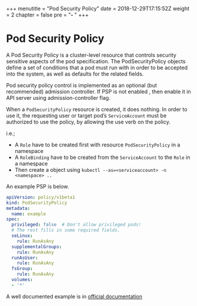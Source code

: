 +++
menutitle = "Pod Security Policy"
date = 2018-12-29T17:15:52Z
weight = 2
chapter = false
pre = "<b>- </b>"
+++

# Pod Security Policy

A Pod Security Policy is a cluster-level resource that controls security sensitive aspects of the pod specification. The PodSecurityPolicy objects define a set of conditions that a pod must run with in order to be accepted into the system, as well as defaults for the related fields.

Pod security policy control is implemented as an optional (but recommended) admission controller.
If PSP is not enabled , then enable it in API server using admission-controller flag.

When a `PodSecurityPolicy` resource is created, it does nothing. In order to use it, the requesting user or target pod’s `ServiceAccount` must be authorized to use the policy, by allowing the use verb on the policy.

i.e.;

- A `Role` have to be created first with resource `PodSecurityPolicy` in a namespace
- A `RoleBinding` have to be created from the `ServiceAccount` to the `Role` in a namespace
- Then create a object using  `kubectl --as=<serviceaccount> -n <namespace> ..`

An example PSP is below.

```yaml
apiVersion: policy/v1beta1
kind: PodSecurityPolicy
metadata:
  name: example
spec:
  privileged: false  # Don't allow privileged pods!
  # The rest fills in some required fields.
  seLinux:
    rule: RunAsAny
  supplementalGroups:
    rule: RunAsAny
  runAsUser:
    rule: RunAsAny
  fsGroup:
    rule: RunAsAny
  volumes:
  - '*'
```

A well documented example is in [official documentation](https://kubernetes.io/docs/concepts/policy/pod-security-policy/#example)
